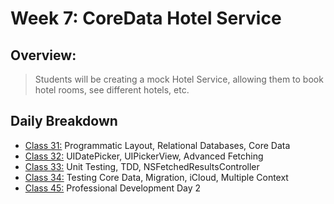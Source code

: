 # Week 7: CoreData Hotel Service  

## Overview:  
>Students will be creating a mock Hotel Service, allowing them to book hotel rooms, see different hotels, etc.  

## Daily Breakdown
  * [Class 31:](class-31/) Programmatic Layout, Relational Databases, Core Data
  * [Class 32:](class-32/) UIDatePicker, UIPickerView, Advanced Fetching
  * [Class 33:](class-33/) Unit Testing, TDD, NSFetchedResultsController
  * [Class 34:](class-34/) Testing Core Data, Migration, iCloud, Multiple Context
  * [Class 45:](class-45/) Professional Development Day 2
